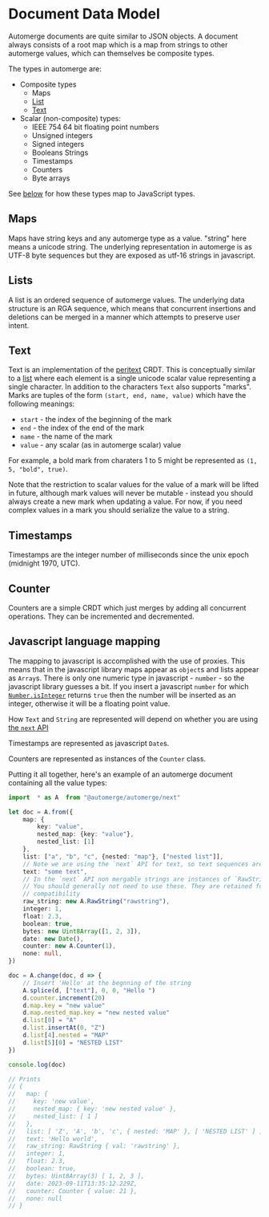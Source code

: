 
# Document Data Model

Automerge documents are quite similar to JSON objects. A document always consists of a root map which is a map from strings to other automerge values, which can themselves be composite types.

The types in automerge are:

* Composite types
    * Maps
    * [List](lists)
    * [Text](./text)
* Scalar (non-composite) types:
    * IEEE 754 64 bit floating point numbers
    * Unsigned integers
    * Signed integers
    * Booleans Strings
    * Timestamps
    * Counters
    * Byte arrays

See [below](#javascript-language-mapping) for how these types map to JavaScript types.

## Maps

Maps have string keys and any automerge type as a value. "string" here means a unicode string. The underlying representation in automerge is as UTF-8 byte sequences but they are exposed as utf-16 strings in javascript.

## Lists

A list is an ordered sequence of automerge values. The underlying data structure is an RGA sequence, which means that concurrent insertions and deletions can be merged in a manner which attempts to preserve user intent.

## Text

Text is an implementation of the [peritext](https://www.inkandswitch.com/peritext/) CRDT. This is conceptually similar to a [list](#lists) where each element is a single unicode scalar value representing a single character. In addition to the characters `Text` also supports "marks". Marks are tuples of the form `(start, end, name, value)` which have the following meanings:

* `start` - the index of the beginning of the mark
* `end` - the index of the end of the mark
* `name` - the name of the mark
* `value` - any scalar (as in automerge scalar) value

For example, a bold mark from charaters 1 to 5 might be represented as `(1, 5, "bold", true)`.

Note that the restriction to scalar values for the value of a mark will be lifted in future, although mark values will never be mutable - instead you should always create a new mark when updating a value. For now, if you need complex values in a mark you should serialize the value to a string.

## Timestamps

Timestamps are the integer number of milliseconds since the unix epoch (midnight 1970, UTC).

## Counter

Counters are a simple CRDT which just merges by adding all concurrent operations. They can be incremented and decremented.

## Javascript language mapping

The mapping to javascript is accomplished with the use of proxies. This means that in the javascript library maps appear as `object`s and lists appear as `Array`s. There is only one numeric type in javascript - `number` - so the javascript library guesses a bit. If you insert a javascript `number` for which [`Number.isInteger`](https://developer.mozilla.org/en-US/docs/Web/JavaScript/Reference/Global_Objects/Number/isInteger) returns `true` then the number will be inserted as an integer, otherwise it will be a floating point value.

How `Text` and `String` are represented will depend on whether you are using [the `next` API](/docs/working_with_js#the-next-api)

Timestamps are represented as javascript `Date`s.

Counters are represented as instances of the `Counter` class.

Putting it all together, here's an example of an automerge document containing all the value types:

```typescript
import  * as A  from "@automerge/automerge/next"

let doc = A.from({
    map: { 
        key: "value",
        nested_map: {key: "value"},
        nested_list: [1]
    },
    list: ["a", "b", "c", {nested: "map"}, ["nested list"]],
    // Note we are using the `next` API for text, so text sequences are strings
    text: "some text",
    // In the `next` API non mergable strings are instances of `RawString`.
    // You should generally not need to use these. They are retained for backwards
    // compatibility
    raw_string: new A.RawString("rawstring"), 
    integer: 1,
    float: 2.3,
    boolean: true,
    bytes: new Uint8Array([1, 2, 3]),
    date: new Date(),
    counter: new A.Counter(1),
    none: null,
})

doc = A.change(doc, d => {
    // Insert 'Hello' at the begnning of the string
    A.splice(d, ["text"], 0, 0, "Hello ")
    d.counter.increment(20)
    d.map.key = "new value"
    d.map.nested_map.key = "new nested value"
    d.list[0] = "A"
    d.list.insertAt(0, "Z")
    d.list[4].nested = "MAP"
    d.list[5][0] = "NESTED LIST"
})

console.log(doc)

// Prints
// {
//   map: {
//     key: 'new value',
//     nested_map: { key: 'new nested value' },
//     nested_list: [ 1 ]
//   },
//   list: [ 'Z', 'A', 'b', 'c', { nested: 'MAP' }, [ 'NESTED LIST' ] ],
//   text: 'Hello world',
//   raw_string: RawString { val: 'rawstring' },
//   integer: 1,
//   float: 2.3,
//   boolean: true,
//   bytes: Uint8Array(3) [ 1, 2, 3 ],
//   date: 2023-09-11T13:35:12.229Z,
//   counter: Counter { value: 21 },
//   none: null
// }
```
